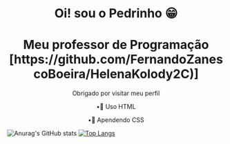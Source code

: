 
<div>
  
  <h1 align="center">
    Oi! sou o
    <a>Pedrinho 😁</a>
  </h1>


  <h1 align="center">
    Meu professor de Programação
    [<a>https://github.com/FernandoZanescoBoeira/HelenaKolody2C)</a>]
  </h1>
  
  <p align="center">
    Obrigado por visitar meu perfil
  </p>
  <p align="center">
  •🔭 Uso HTML
  </p>
  <p align="center">
  •🌱 Apendendo CSS
  </p>
</div>

![Anurag's GitHub stats](https://github-readme-stats.vercel.app/api?username=pedrinho-2006&show_icons=true&theme=gruvbox)
[![Top Langs](https://github-readme-stats.vercel.app/api/top-langs/?username=pedrinho-2006&compact_progress=true&theme=gruvbox)](https://github.com/pedrinho-2006/github-readme-stats)
